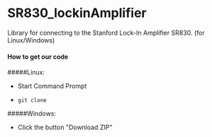 SR830_lockinAmplifier
=====================

Library for connecting to the Stanford Lock-In Amplifier SR830. (for Linux/Windows) 

#### How to get our code

#####Linux:

* Start Command Prompt

* ```git clone ```

#####Windows:
* Click the button "Download ZIP"
